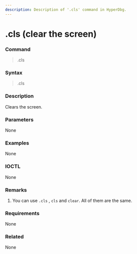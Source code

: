 ```yaml
---
description: Description of '.cls' command in HyperDbg.
---
```


# .cls \(clear the screen\)

### Command

> .cls

### Syntax

> .cls

### Description

Clears the screen.

### Parameters

None

### Examples

None

### IOCTL

None

### **Remarks**

1. You can use `.cls` , `cls` and `clear`. All of them are the same.

### Requirements

None

### Related

None

